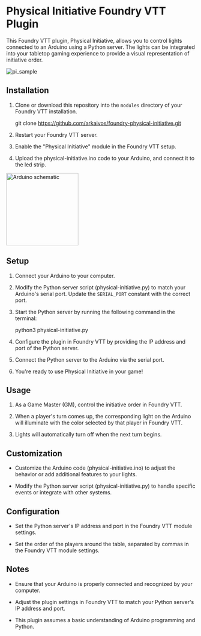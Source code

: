 # Physical Initiative Foundry VTT Plugin

This Foundry VTT plugin, Physical Initiative, allows you to control lights connected to an Arduino using a Python server. The lights can be integrated into your tabletop gaming experience to provide a visual representation of initiative order.

![pi_sample](https://github.com/Arkaivos/physical-initiative/assets/22010113/4adcefea-134d-4c28-a2d8-13e9498c28f7)


## Installation

1. Clone or download this repository into the `modules` directory of your Foundry VTT installation.

   git clone https://github.com/arkaivos/foundry-physical-initiative.git

2. Restart your Foundry VTT server.

3. Enable the "Physical Initiative" module in the Foundry VTT setup.

4. Upload the physical-initiative.ino code to your Arduino, and connect it to the led strip.

<img src="https://i.imgur.com/vNws2OY.jpg" title="Arduino schematic" style="width: 20vw;"></img>

## Setup

1. Connect your Arduino to your computer.

2. Modify the Python server script (physical-initiative.py) to match your Arduino's serial port. Update the `SERIAL_PORT` constant with the correct port.

3. Start the Python server by running the following command in the terminal:

   python3 physical-initiative.py

4. Configure the plugin in Foundry VTT by providing the IP address and port of the Python server.

5. Connect the Python server to the Arduino via the serial port.

6. You're ready to use Physical Initiative in your game!

## Usage

1. As a Game Master (GM), control the initiative order in Foundry VTT.

2. When a player's turn comes up, the corresponding light on the Arduino will illuminate with the color selected by that player in Foundry VTT.

3. Lights will automatically turn off when the next turn begins.

## Customization

- Customize the Arduino code (physical-initiative.ino) to adjust the behavior or add additional features to your lights.

- Modify the Python server script (physical-initiative.py) to handle specific events or integrate with other systems.

## Configuration

- Set the Python server's IP address and port in the Foundry VTT module settings.

- Set the order of the players around the table, separated by commas in the Foundry VTT module settings.

## Notes

- Ensure that your Arduino is properly connected and recognized by your computer.

- Adjust the plugin settings in Foundry VTT to match your Python server's IP address and port.

- This plugin assumes a basic understanding of Arduino programming and Python.
